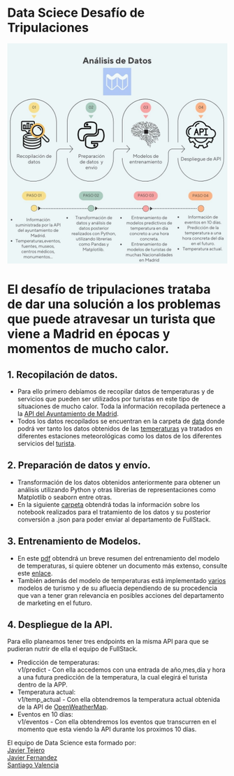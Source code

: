 # Data Sciece Desafío de Tripulaciones
![img](./img/Step%20By%20Step%20Decluttering%20Process%20Graph%20Instagram%20Post%20(1).jpg)

# El desafío de tripulaciones trataba de dar una solución a los problemas que puede atravesar un turista que viene a Madrid en épocas y momentos de mucho calor.  

## 1. Recopilación de datos. 
* Para ello primero debíamos de recopilar datos de temperaturas y de servicios que pueden ser utilizados por turistas en este tipo de situaciones de mucho calor.
Toda la información recopilada pertenece a la [API del Ayuntamiento de Madrid](https://datos.madrid.es/portal/site/egob/menuitem.214413fe61bdd68a53318ba0a8a409a0/?vgnextoid=b07e0f7c5ff9e510VgnVCM1000008a4a900aRCRD&vgnextchannel=b07e0f7c5ff9e510VgnVCM1000008a4a900aRCRD&vgnextfmt=default).
* Todos los datos recopilados se encuentran en la carpeta de [data](https://github.com/Kuja182/desafio_data/tree/main/data) donde podrá ver tanto los datos obtenidos de las [temperaturas](https://github.com/Kuja182/desafio_data/tree/main/data/temp_ok) ya tratados en diferentes estaciones meteorológicas como los datos de los diferentes servicios del [turista](https://github.com/Kuja182/desafio_data/tree/main/data/madrid).

## 2. Preparación de datos y envío.  
* Transformación de los datos obtenidos anteriormente para obtener un análisis utilizando Python y otras librerias de representaciones como Matplotlib o seaborn entre otras.
* En la siguiente [carpeta](https://github.com/Kuja182/desafio_data/tree/main/notebooks) obtendrá todas la información sobre los notebook realizados para el tratamiento de los datos y su posterior conversión a .json para poder enviar al departamento de FullStack.

## 3. Entrenamiento de Modelos.
*  En este [pdf](https://github.com/Kuja182/desafio_data/blob/main/Informes/MODELO%20DE%20PREDICI%C3%93N%20DE%20TEMPERATURAS%20API%20DEPOYMENT.pdf) obtendrá un breve resumen del entrenamiento del modelo de temperaturas, si quiere obtener un documento más extenso, consulte este [enlace](https://github.com/Kuja182/desafio_data/blob/main/notebooks/EDA_ML_tiempo_diario.ipynb).
* También además del modelo de temperaturas está implementado [varios](https://github.com/Kuja182/desafio_data/blob/main/notebooks/Turistas_internacionales.ipynb) modelos de turismo y de su afluecia dependiendo de su procedencia que van a tener gran relevancia en posibles acciones del departamento de marketing en el futuro.

## 4. Despliegue de la API.
Para ello planeamos tener tres endpoints en la misma API para que se pudieran nutrir de ella el equipo de FullStack.
* Predicción de temperaturas:  
v1/predict - Con ella accedemos con una entrada de año,mes,día y hora a una futura predicción de la temperatura, la cual elegirá el turista dentro de la APP.
* Temperatura actual:  
v1/temp_actual - Con ella obtendremos la temperatura actual obtenida de la API de [OpenWeatherMap](https://openweathermap.org/api).
* Eventos en 10 días:  
v1/eventos - Con ella obtendremos los eventos que transcurren en el momento que esta viendo la API durante los proximos 10 días.  

El equipo de Data Science esta formado por:  
[Javier Tejero](https://github.com/jaterub)  
[Javier Fernandez](https://github.com/jaferdy)  
[Santiago Valencia](https://github.com/Kuja182)  

